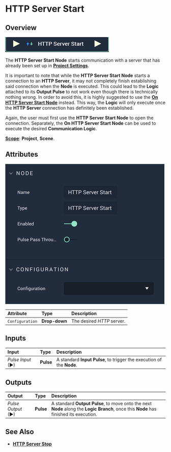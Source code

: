 # HTTP Server Start

## Overview

![The HTTP Server Start Node.](../../../.gitbook/assets/httpserverstartnode.png)

The **HTTP Server Start Node** starts communication with a server that has already been set up in [**Project Settings**](../../../modules/project-settings.md#http).

It is important to note that while the **HTTP Server Start Node** starts a connection to an **HTTP Server**, it may not completely finish establishing said connection when the **Node** is executed. This could lead to the **Logic** attached to its **Output Pulse** to not work even though there is technically nothing wrong. In order to avoid this, it is highly suggested to use the [**On HTTP Server Start Node**](events/onhttpserverstart.md) instead. This way, the **Logic** will only execute once the **HTTP Server** connection has definitely been established. 

Again, the user must first use the **HTTP Server Start Node** to open the connection. Separately, the **On HTTP Server Start Node** can be used to execute the desired **Communication Logic**.

[**Scope**](../overview.md#scopes): **Project**, **Scene**.

## Attributes

![The HTTP Server Start Node Attributes.](../../../.gitbook/assets/httpserverstartattributes.png)

| Attribute | Type | Description |
| :--- | :--- | :--- |
| `Configuration` | **Drop-down** | The desired _HTTP_ server. |

## Inputs

| Input | Type | Description |
| :--- | :--- | :--- |
| _Pulse Input_ \(►\) | **Pulse** | A standard **Input Pulse**, to trigger the execution of the **Node**. |

## Outputs

| Output | Type | Description |
| :--- | :--- | :--- |
| _Pulse Output_ \(►\) | **Pulse** | A standard **Output Pulse**, to move onto the next **Node** along the **Logic Branch**, once this **Node** has finished its execution. |

## See Also

* [**HTTP Server Stop**](httpserverstop.md)

